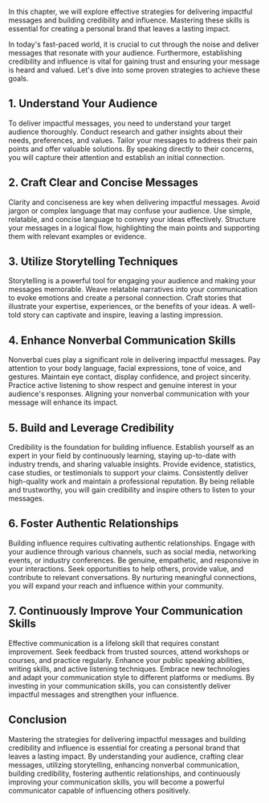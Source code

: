 
In this chapter, we will explore effective strategies for delivering impactful messages and building credibility and influence. Mastering these skills is essential for creating a personal brand that leaves a lasting impact.

In today's fast-paced world, it is crucial to cut through the noise and deliver messages that resonate with your audience. Furthermore, establishing credibility and influence is vital for gaining trust and ensuring your message is heard and valued. Let's dive into some proven strategies to achieve these goals.

1\. Understand Your Audience
---------------------------

To deliver impactful messages, you need to understand your target audience thoroughly. Conduct research and gather insights about their needs, preferences, and values. Tailor your messages to address their pain points and offer valuable solutions. By speaking directly to their concerns, you will capture their attention and establish an initial connection.

2\. Craft Clear and Concise Messages
-----------------------------------

Clarity and conciseness are key when delivering impactful messages. Avoid jargon or complex language that may confuse your audience. Use simple, relatable, and concise language to convey your ideas effectively. Structure your messages in a logical flow, highlighting the main points and supporting them with relevant examples or evidence.

3\. Utilize Storytelling Techniques
----------------------------------

Storytelling is a powerful tool for engaging your audience and making your messages memorable. Weave relatable narratives into your communication to evoke emotions and create a personal connection. Craft stories that illustrate your expertise, experiences, or the benefits of your ideas. A well-told story can captivate and inspire, leaving a lasting impression.

4\. Enhance Nonverbal Communication Skills
-----------------------------------------

Nonverbal cues play a significant role in delivering impactful messages. Pay attention to your body language, facial expressions, tone of voice, and gestures. Maintain eye contact, display confidence, and project sincerity. Practice active listening to show respect and genuine interest in your audience's responses. Aligning your nonverbal communication with your message will enhance its impact.

5\. Build and Leverage Credibility
---------------------------------

Credibility is the foundation for building influence. Establish yourself as an expert in your field by continuously learning, staying up-to-date with industry trends, and sharing valuable insights. Provide evidence, statistics, case studies, or testimonials to support your claims. Consistently deliver high-quality work and maintain a professional reputation. By being reliable and trustworthy, you will gain credibility and inspire others to listen to your messages.

6\. Foster Authentic Relationships
---------------------------------

Building influence requires cultivating authentic relationships. Engage with your audience through various channels, such as social media, networking events, or industry conferences. Be genuine, empathetic, and responsive in your interactions. Seek opportunities to help others, provide value, and contribute to relevant conversations. By nurturing meaningful connections, you will expand your reach and influence within your community.

7\. Continuously Improve Your Communication Skills
-------------------------------------------------

Effective communication is a lifelong skill that requires constant improvement. Seek feedback from trusted sources, attend workshops or courses, and practice regularly. Enhance your public speaking abilities, writing skills, and active listening techniques. Embrace new technologies and adapt your communication style to different platforms or mediums. By investing in your communication skills, you can consistently deliver impactful messages and strengthen your influence.

Conclusion
----------

Mastering the strategies for delivering impactful messages and building credibility and influence is essential for creating a personal brand that leaves a lasting impact. By understanding your audience, crafting clear messages, utilizing storytelling, enhancing nonverbal communication, building credibility, fostering authentic relationships, and continuously improving your communication skills, you will become a powerful communicator capable of influencing others positively.
